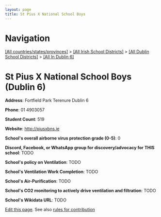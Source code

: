 ```yaml
---
layout: page
title: St Pius X National School Boys
---
```

# Navigation

[[All countries/states/provinces]](../../../..) > [[All Irish School Districts]](../../..) > [[All Dublin School Districts]](../..) > [[All In Dublin 6]](..)

# St Pius X National School Boys (Dublin 6)

**Address**: Fortfield Park Terenure Dublin 6

**Phone**: 01 4903057

**Student Count**: 519

**Website**: <http://piusxbns.ie>

**School's overall airborne virus protection grade (0-5)**: 0

**Discord, Facebook, or WhatsApp group for discovery/advocacy for THIS school**: TODO

**School's policy on Ventilation**: TODO

**School's Ventilation Work Completion**: TODO

**School's Air-Purification**: TODO

**School's CO2 monitoring to actively drive ventilation and filtration**: TODO

**School's Wikidata URL**: TODO


[Edit this page](https://github.com/ventilate-schools/Ireland/edit/main/./Dublin_6/St_Pius_X_National_School_Boys.md). See also [rules for contribution](../../../contribution-rules/)